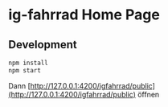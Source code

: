 # ig-fahrrad Home Page

## Development

```bash
npm install
npm start
```

Dann [http://127.0.0.1:4200/igfahrrad/public](http://127.0.0.1:4200/igfahrrad/public) öffnen 